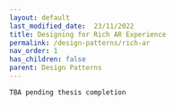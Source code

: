 ```yaml
---
layout: default
last_modified_date:  23/11/2022
title: Designing for Rich AR Experience
permalink: /design-patterns/rich-ar
nav_order: 1
has_children: false
parent: Design Patterns
---
```

`TBA pending thesis completion`
